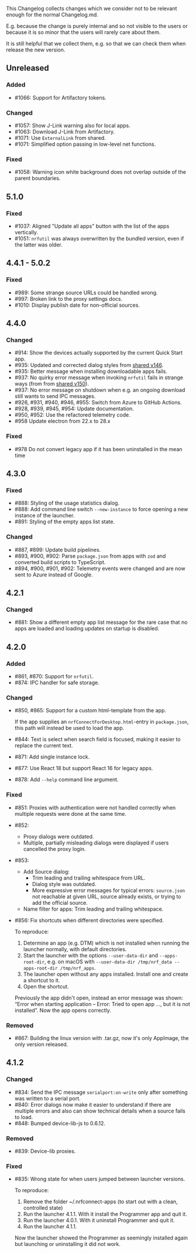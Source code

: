 This Changelog collects changes which we consider not to be relevant enough for
the normal Changelog.md.

E.g. because the change is purely internal and so not visible to the users or
because it is so minor that the users will rarely care about them.

It is still helpful that we collect them, e.g. so that we can check them when
release the new version.

## Unreleased

### Added

-   #1066: Support for Artifactory tokens.

### Changed

-   #1057: Show J-Link warning also for local apps.
-   #1063: Download J-Link from Artifactory.
-   #1071: Use `ExternalLink` from shared.
-   #1071: Simplified option passing in low-level net functions.

### Fixed

-   #1058: Warning icon white background does not overlap outside of the parent
    boundaries.

## 5.1.0

### Fixed

-   #1037: Aligned "Update all apps" button with the list of the apps
    vertically.
-   #1051: `nrfutil` was always overwritten by the bundled version, even if the
    latter was older.

## 4.4.1 - 5.0.2

### Fixed

-   #989: Some strange source URLs could be handled wrong.
-   #997: Broken link to the proxy settings docs.
-   #1010: Display publish date for non-official sources.

## 4.4.0

### Changed

-   #914: Show the devices actually supported by the current Quick Start app.
-   #935: Updated and corrected dialog styles from
    [shared v146](https://github.com/NordicSemiconductor/pc-nrfconnect-shared/releases/tag/v146).
-   #935: Better message when installing downloadable apps fails.
-   #937: No quirky error message when invoking `nrfutil` fails in strange ways
    (from from
    [shared v150](https://github.com/NordicSemiconductor/pc-nrfconnect-shared/releases/tag/v150)).
-   #937: No error message on shutdown when e.g. an ongoing download still wants
    to send IPC messages.
-   #926, #931, #940, #946, #955: Switch from Azure to GitHub Actions.
-   #928, #939, #945, #954: Update documentation.
-   #950, #952: Use the refactored telemetry code.
-   #958 Update electron from 22.x to 28.x

### Fixed

-   #978 Do not convert legacy app if it has been uninstalled in the mean time

## 4.3.0

### Fixed

-   #888: Styling of the usage statistics dialog.
-   #888: Add command line switch `--new-instance` to force opening a new
    instance of the launcher.
-   #891: Styling of the empty apps list state.

### Changed

-   #887, #899: Update build pipelines.
-   #893, #900, #902: Parse `package.json` from apps with `zod` and converted
    build scripts to TypeScript.
-   #894, #900, #901, #902: Telemetry events were changed and are now sent to
    Azure instead of Google.

## 4.2.1

### Changed

-   #881: Show a different empty app list message for the rare case that no apps
    are loaded and loading updates on startup is disabled.

## 4.2.0

### Added

-   #861, #870: Support for `nrfutil`.
-   #874: IPC handler for safe storage.

### Changed

-   #850, #865: Support for a custom html-template from the app.

    If the app supplies an `nrfConnectForDesktop.html`-entry in `package.json`,
    this path will instead be used to load the app.

-   #844: Text is select when search field is focused, making it easier to
    replace the current text.
-   #871: Add single instance lock.
-   #877: Use React 18 but support React 16 for legacy apps.
-   #878: Add `--help` command line argument.

### Fixed

-   #851: Proxies with authentication were not handled correctly when multiple
    requests were done at the same time.
-   #852:
    -   Proxy dialogs were outdated.
    -   Multiple, partially misleading dialogs were displayed if users cancelled
        the proxy login.
-   #853:
    -   Add Source dialog:
        -   Trim leading and trailing whitespace from URL.
        -   Dialog style was outdated.
        -   More expressive error messages for typical errors: `source.json` not
            reachable at given URL, source already exists, or trying to add the
            official source.
    -   Name filter for apps: Trim leading and trailing whitespace.
-   #856: Fix shortcuts when different directories were specified.

    To reproduce:

    1. Determine an app (e.g. DTM) which is not installed when running the
       launcher normally, with default directories.
    1. Start the launcher with the options `--user-data-dir` and
       `--apps-root-dir`, e.g. on macOS with
       `--user-data-dir /tmp/nrf_data --apps-root-dir /tmp/nrf_apps`.
    1. The launcher open without any apps installed. Install one and create a
       shortcut to it.
    1. Open the shortcut.

    Previously the app didn't open, instead an error message was shown: “Error
    when starting application – Error: Tried to open app …, but it is not
    installed”. Now the app opens correctly.

### Removed

-   #867: Building the linux version with .tar.gz, now it's only AppImage, the
    only version released.

## 4.1.2

### Changed

-   #834: Send the IPC message `serialport:on-write` only after something was
    written to a serial port.
-   #840: Error dialogs now make it easier to understand if there are multiple
    errors and also can show technical details when a source fails to load.
-   #848: Bumped device-lib-js to 0.6.12.

### Removed

-   #839: Device-lib proxies.

### Fixed

-   #835: Wrong state for when users jumped between launcher versions.

    To reproduce:

    1. Remove the folder ~/.nrfconnect-apps (to start out with a clean,
       controlled state)
    1. Run the launcher 4.1.1. With it install the Programmer app and quit it.
    1. Run the launcher 4.0.1. With it uninstall Programmer and quit it.
    1. Run the launcher 4.1.1.

    Now the launcher showed the Programmer as seemingly installed again but
    launching or uninstalling it did not work.
